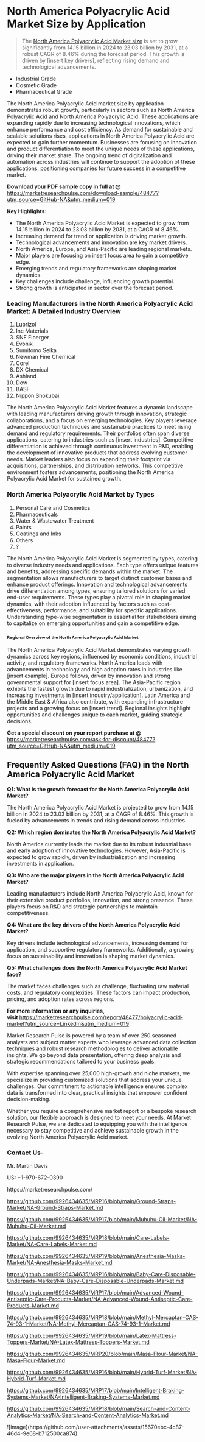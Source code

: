 <h1>North America Polyacrylic Acid Market&nbsp;Size by Application</h1><blockquote><p>The <a href="https://marketresearchpulse.com/download-sample/48477?utm_source=GitHub-NA&amp;utm_medium=019">North America Polyacrylic Acid Market size</a> is set to grow significantly from 14.15 billion in 2024 to 23.03 billion by 2031, at a robust CAGR of 8.46% during the forecast period. This growth is driven by [insert key drivers], reflecting rising demand and technological advancements.</p></blockquote><ul><li>Industrial Grade <li> Cosmetic Grade <li> Pharmaceutical Grade</li></ul><p>The North America Polyacrylic Acid market size by application demonstrates robust growth, particularly in sectors such as North America Polyacrylic Acid and North America Polyacrylic Acid. These applications are expanding rapidly due to increasing technological innovations, which enhance performance and cost efficiency. As demand for sustainable and scalable solutions rises, applications in North America Polyacrylic Acid are expected to gain further momentum. Businesses are focusing on innovation and product differentiation to meet the unique needs of these applications, driving their market share. The ongoing trend of digitalization and automation across industries will continue to support the adoption of these applications, positioning companies for future success in a competitive market.</p><p><strong>Download your PDF sample copy in full at @ </strong><a href="https://marketresearchpulse.com/download-sample/48477?utm_source=GitHub-NA&amp;utm_medium=019">https://marketresearchpulse.com/download-sample/48477?utm_source=GitHub-NA&amp;utm_medium=019</a></p><p><strong>Key Highlights: </strong></p><ul><li>The North America Polyacrylic Acid Market is expected to grow from 14.15 billion in 2024 to 23.03 billion by 2031, at a CAGR of 8.46%.</li><li>Increasing demand for trend or application is driving market growth.</li><li>Technological advancements and innovation are key market drivers.</li><li>North America, Europe, and Asia-Pacific are leading regional markets.</li><li>Major players are focusing on insert focus area to gain a competitive edge.</li><li>Emerging trends and regulatory frameworks are shaping market dynamics.</li><li>Key challenges include challenge, influencing growth potential.</li><li>Strong growth is anticipated in sector over the forecast period.</li></ul><h3>Leading Manufacturers in the North America Polyacrylic Acid Market: A Detailed Industry Overview</h3><ol><li>Lubrizol</li><li>Inc Materials</li><li>SNF Floerger</li><li>Evonik</li><li>Sumitomo Seika</li><li>Newman Fine Chemical</li><li>Corel</li><li>DX Chemical</li><li>Ashland</li><li>Dow</li><li>BASF</li><li>Nippon Shokubai</li></ol><div class="flex max-w-full flex-col flex-grow"><div class="min-h-8 text-message flex w-full flex-col items-end gap-2 whitespace-normal break-words [.text-message+&amp;]:mt-5" dir="auto" data-message-author-role="assistant" data-message-id="fd8432e4-4910-450d-b182-61b7bfb0a01f" data-message-model-slug="gpt-4o"><div class="flex w-full flex-col gap-1 empty:hidden first:pt-[3px]"><div class="markdown prose w-full break-words dark:prose-invert light"><p>The North America Polyacrylic Acid Market features a dynamic landscape with leading manufacturers driving growth through innovation, strategic collaborations, and a focus on emerging technologies. Key players leverage advanced production techniques and sustainable practices to meet rising demand and regulatory requirements. Their portfolios often span diverse applications, catering to industries such as [insert industries]. Competitive differentiation is achieved through continuous investment in R&amp;D, enabling the development of innovative products that address evolving customer needs. Market leaders also focus on expanding their footprint via acquisitions, partnerships, and distribution networks. This competitive environment fosters advancements, positioning the North America Polyacrylic Acid Market for sustained growth.</p></div></div></div></div><h3>North America Polyacrylic Acid Market by Types</h3><ol><li>Personal Care and Cosmetics <li> Pharmaceuticals <li> Water & Wastewater Treatment <li> Paints <li> Coatings and Inks <li> Others <li> ?</li></ol><div class="flex max-w-full flex-col flex-grow"><div class="min-h-8 text-message flex w-full flex-col items-end gap-2 whitespace-normal break-words [.text-message+&amp;]:mt-5" dir="auto" data-message-author-role="assistant" data-message-id="084470be-0bb7-4664-bddf-5156b4f41249" data-message-model-slug="gpt-4o-mini"><div class="flex w-full flex-col gap-1 empty:hidden first:pt-[3px]"><div class="markdown prose w-full break-words dark:prose-invert light"><p>The North America Polyacrylic Acid Market is segmented by types, catering to diverse industry needs and applications. Each type offers unique features and benefits, addressing specific demands within the market. The segmentation allows manufacturers to target distinct customer bases and enhance product offerings. Innovation and technological advancements drive differentiation among types, ensuring tailored solutions for varied end-user requirements. These types play a pivotal role in shaping market dynamics, with their adoption influenced by factors such as cost-effectiveness, performance, and suitability for specific applications. Understanding type-wise segmentation is essential for stakeholders aiming to capitalize on emerging opportunities and gain a competitive edge.</p></div></div></div></div><h3><span style="font-size: 11px;">Regional Overview of the North America Polyacrylic Acid Market</span></h3><div class="flex max-w-full flex-col flex-grow"><div class="min-h-8 text-message flex w-full flex-col items-end gap-2 whitespace-normal break-words [.text-message+&amp;]:mt-5" dir="auto" data-message-author-role="assistant" data-message-id="e9038762-ce64-4e30-91c9-9bd413514231" data-message-model-slug="gpt-4o-mini"><div class="flex w-full flex-col gap-1 empty:hidden first:pt-[3px]"><div class="markdown prose w-full break-words dark:prose-invert light"><p>The North America Polyacrylic Acid Market demonstrates varying growth dynamics across key regions, influenced by economic conditions, industrial activity, and regulatory frameworks. North America leads with advancements in technology and high adoption rates in industries like [insert example]. Europe follows, driven by innovation and strong governmental support for [insert focus area]. The Asia-Pacific region exhibits the fastest growth due to rapid industrialization, urbanization, and increasing investments in [insert industry/application]. Latin America and the Middle East &amp; Africa also contribute, with expanding infrastructure projects and a growing focus on [insert trend]. Regional insights highlight opportunities and challenges unique to each market, guiding strategic decisions.</p></div></div></div></div><p><strong>Get a special discount on your report purchase at @ </strong><a href="https://marketresearchpulse.com/ask-for-discount/48477?utm_source=GitHub-NA&amp;utm_medium=019">https://marketresearchpulse.com/ask-for-discount/48477?utm_source=GitHub-NA&amp;utm_medium=019</a></p><h2>Frequently Asked Questions (FAQ) in the North America Polyacrylic Acid Market</h2><p><strong>Q1: What is the growth forecast for the North America Polyacrylic Acid Market?</strong></p><p>The North America Polyacrylic Acid Market is projected to grow from 14.15 billion in 2024 to 23.03 billion by 2031, at a CAGR of 8.46%. This growth is fueled by advancements in trends and rising demand across industries.</p><p><strong>Q2: Which region dominates the North America Polyacrylic Acid Market?</strong></p><p>North America currently leads the market due to its robust industrial base and early adoption of innovative technologies. However, Asia-Pacific is expected to grow rapidly, driven by industrialization and increasing investments in application.</p><p><strong>Q3: Who are the major players in the North America Polyacrylic Acid Market?</strong></p><p>Leading manufacturers include North America Polyacrylic Acid, known for their extensive product portfolios, innovation, and strong presence. These players focus on R&amp;D and strategic partnerships to maintain competitiveness.</p><p><strong>Q4: What are the key drivers of the North America Polyacrylic Acid Market?</strong></p><p>Key drivers include technological advancements, increasing demand for application, and supportive regulatory frameworks. Additionally, a growing focus on sustainability and innovation is shaping market dynamics.</p><p><strong>Q5: What challenges does the North America Polyacrylic Acid Market face?</strong></p><p>The market faces challenges such as challenge, fluctuating raw material costs, and regulatory complexities. These factors can impact production, pricing, and adoption rates across regions.</p><p><strong>For more information or any inquiries, visit&nbsp;</strong><a href="https://marketresearchpulse.com/report/48477/polyacrylic-acid-market?utm_source=Linkedin&utm_medium=019">https://marketresearchpulse.com/report/48477/polyacrylic-acid-market?utm_source=Linkedin&utm_medium=019</a></p><p>Market Research Pulse is powered by a team of over 250 seasoned analysts and subject matter experts who leverage advanced data collection techniques and robust research methodologies to deliver actionable insights. We go beyond data presentation, offering deep analysis and strategic recommendations tailored to your business goals.</p><p>With expertise spanning over 25,000 high-growth and niche markets, we specialize in providing customized solutions that address your unique challenges. Our commitment to actionable intelligence ensures complex data is transformed into clear, practical insights that empower confident decision-making.</p><p>Whether you require a comprehensive market report or a bespoke research solution, our flexible approach is designed to meet your needs. At Market Research Pulse, we are dedicated to equipping you with the intelligence necessary to stay competitive and achieve sustainable growth in the evolving North America Polyacrylic Acid market.</p><h3><strong>Contact Us-</strong></h3><p>Mr. Martin Davis</p><p>US: +1-970-672-0390</p><p>https://marketresearchpulse.com/</p><p><a href="https://github.com/9926434635/MRP16/blob/main/Ground-Straps-Market/NA-Ground-Straps-Market.md">https://github.com/9926434635/MRP16/blob/main/Ground-Straps-Market/NA-Ground-Straps-Market.md</a></p><p><a href="https://github.com/9926434635/MRP17/blob/main/Muhuhu-Oil-Market/NA-Muhuhu-Oil-Market.md">https://github.com/9926434635/MRP17/blob/main/Muhuhu-Oil-Market/NA-Muhuhu-Oil-Market.md</a></p><p><a href="https://github.com/9926434635/MRP18/blob/main/Care-Labels-Market/NA-Care-Labels-Market.md">https://github.com/9926434635/MRP18/blob/main/Care-Labels-Market/NA-Care-Labels-Market.md</a></p><p><a href="https://github.com/9926434635/MRP19/blob/main/Anesthesia-Masks-Market/NA-Anesthesia-Masks-Market.md">https://github.com/9926434635/MRP19/blob/main/Anesthesia-Masks-Market/NA-Anesthesia-Masks-Market.md</a></p><p><a href="https://github.com/9926434635/MRP16/blob/main/Baby-Care-Disposable-Underpads-Market/NA-Baby-Care-Disposable-Underpads-Market.md">https://github.com/9926434635/MRP16/blob/main/Baby-Care-Disposable-Underpads-Market/NA-Baby-Care-Disposable-Underpads-Market.md</a></p><p><a href="https://github.com/9926434635/MRP17/blob/main/Advanced-Wound-Antiseptic-Care-Products-Market/NA-Advanced-Wound-Antiseptic-Care-Products-Market.md">https://github.com/9926434635/MRP17/blob/main/Advanced-Wound-Antiseptic-Care-Products-Market/NA-Advanced-Wound-Antiseptic-Care-Products-Market.md</a></p><p><a href="https://github.com/9926434635/MRP18/blob/main/Methyl-Mercaptan-CAS-74-93-1-Market/NA-Methyl-Mercaptan-CAS-74-93-1-Market.md">https://github.com/9926434635/MRP18/blob/main/Methyl-Mercaptan-CAS-74-93-1-Market/NA-Methyl-Mercaptan-CAS-74-93-1-Market.md</a></p><p><a href="https://github.com/9926434635/MRP19/blob/main/Latex-Mattress-Toppers-Market/NA-Latex-Mattress-Toppers-Market.md">https://github.com/9926434635/MRP19/blob/main/Latex-Mattress-Toppers-Market/NA-Latex-Mattress-Toppers-Market.md</a></p><p><a href="https://github.com/9926434635/MRP20/blob/main/Masa-Flour-Market/NA-Masa-Flour-Market.md">https://github.com/9926434635/MRP20/blob/main/Masa-Flour-Market/NA-Masa-Flour-Market.md</a></p><p><a href="https://github.com/9926434635/MRP16/blob/main/Hybrid-Turf-Market/NA-Hybrid-Turf-Market.md">https://github.com/9926434635/MRP16/blob/main/Hybrid-Turf-Market/NA-Hybrid-Turf-Market.md</a></p><p><a href="https://github.com/9926434635/MRP17/blob/main/Intelligent-Braking-Systems-Market/NA-Intelligent-Braking-Systems-Market.md">https://github.com/9926434635/MRP17/blob/main/Intelligent-Braking-Systems-Market/NA-Intelligent-Braking-Systems-Market.md</a></p><p><a href="https://github.com/9926434635/MRP18/blob/main/Search-and-Content-Analytics-Market/NA-Search-and-Content-Analytics-Market.md">https://github.com/9926434635/MRP18/blob/main/Search-and-Content-Analytics-Market/NA-Search-and-Content-Analytics-Market.md</a></p>
![image](https://github.com/user-attachments/assets/15670ebc-4c87-46d4-9e68-b712500ca874)
